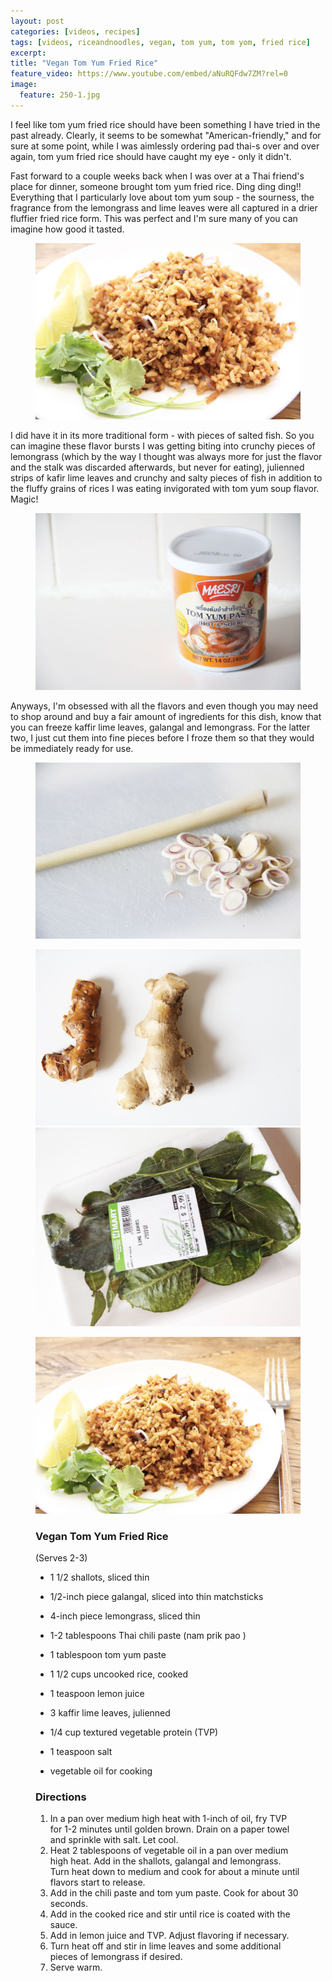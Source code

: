```yaml
---
layout: post
categories: [videos, recipes]
tags: [videos, riceandnoodles, vegan, tom yum, tom yom, fried rice]
excerpt: 
title: "Vegan Tom Yum Fried Rice"
feature_video: https://www.youtube.com/embed/aNuRQFdw7ZM?rel=0
image:
  feature: 250-1.jpg
---
```


I feel like tom yum fried rice should have been something I have tried in the past already.  Clearly, it seems to be somewhat "American-friendly," and for sure at some point, while I was aimlessly ordering pad thai-s over and over again, tom yum fried rice should have caught my eye - only it didn't.

Fast forward to a couple weeks back when I was over at a Thai friend's place for dinner, someone brought tom yum fried rice.  Ding ding ding!!  Everything that I particularly love about tom yum soup - the sourness, the fragrance from the lemongrass and lime leaves were all captured in a drier fluffier fried rice form.  This was perfect and I'm sure many of you can imagine how good it tasted.

<figure>
    <img src="/images/250-6.jpg">
</figure> 

I did have it in its more traditional form - with pieces of salted fish.  So you can imagine these flavor bursts I was getting biting into crunchy pieces of lemongrass (which by the way I thought was always more for just the flavor and the stalk was discarded afterwards, but never for eating), julienned strips of kafir lime leaves and crunchy and salty pieces of fish in addition to the fluffy grains of rices I was eating invigorated with tom yum soup flavor.  Magic!

<figure>
    <img src="/images/250-5.jpg">
</figure> 


Anyways, I'm obsessed with all the flavors and even though you may need to shop around and buy a fair amount of ingredients for this dish, know that you can freeze kaffir lime leaves, galangal and lemongrass.  For the latter two, I just cut them into fine pieces before I froze them so that they would be immediately ready for use.

<figure>
    <img src="/images/250-3.jpg">
</figure> 


<figure class="half">
    <img src="/images/250-2.jpg">
    <img src="/images/250-4.jpg">
</figure> 

<figure>
    <img src="/images/250-1.jpg">
</figure> 



<figure class="ingredients" markdown="1">

### Vegan Tom Yum Fried Rice

(Serves 2-3)

- 1 1/2 shallots, sliced thin
- 1/2-inch piece galangal, sliced into thin matchsticks
- 4-inch piece lemongrass, sliced thin
- 1-2 tablespoons Thai chili paste (nam prik pao )
- 1 tablespoon tom yum paste
- 1 1/2 cups uncooked rice, cooked
- 1 teaspoon lemon juice
- 3 kaffir lime leaves, julienned


- 1/4 cup textured vegetable protein (TVP)
- 1 teaspoon salt
- vegetable oil for cooking


</figure>

<figure class="directions" markdown="1">

### Directions

1. In a pan over medium high heat with 1-inch of oil, fry TVP for 1-2 minutes until golden brown.  Drain on a paper towel and sprinkle with salt.  Let cool.
2. Heat 2 tablespoons of vegetable oil in a pan over medium high heat.  Add in the shallots, galangal and lemongrass.  Turn heat down to medium and cook for about a minute until flavors start to release.  
3. Add in the chili paste and tom yum paste.  Cook for about 30 seconds.
4. Add in the cooked rice and stir until rice is coated with the sauce.
5. Add in lemon juice and TVP.  Adjust flavoring if necessary.
6. Turn heat off and stir in lime leaves and some additional pieces of lemongrass if desired.
7. Serve warm.
